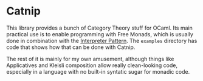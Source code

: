 # Catnip

This library provides a bunch of Category Theory stuff for OCaml. Its main
practical use is to enable programming with Free Monads, which is usually done
in combination with the
[Interpreter Pattern](https://en.wikipedia.org/wiki/Interpreter_pattern).
The `examples` directory has code that shows how that can be done with Catnip.

The rest of it is mainly for my own amusement, although things like
Applicatives and Kleisli composition allow really clean-looking code,
especially in a language with no built-in syntatic sugar for monadic code.
